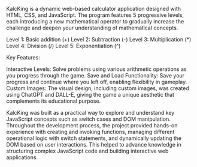 KalcKing is a dynamic web-based calculator application designed with HTML, CSS, and JavaScript.
The program features 5 progressive levels, each introducing a new mathematical operator to gradually increase the challenge and deepen your understanding of mathematical concepts.

Level 1: Basic addition (+)
Level 2: Subtraction (-)
Level 3: Multiplication (*)
Level 4: Division (/)
Level 5: Exponentiation (^)

Key Features:

Interactive Levels: Solve problems using various arithmetic operations as you progress through the game.
Save and Load Functionality: Save your progress and continue where you left off, enabling flexibility in gameplay.
Custom Images: The visual design, including custom images, was created using ChatGPT and DALL-E, giving the game a unique aesthetic that complements its educational purpose.

KalcKing was built as a practical way to explore and understand key JavaScript concepts such as switch cases and DOM manipulation. Throughout the development process, the project provided hands-on experience with creating and invoking functions, 
managing different operational logic with switch statements, and dynamically updating the DOM based on user interactions. This helped to advance knowledge in structuring complex JavaScript code and building interactive web applications.
